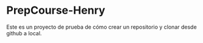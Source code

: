 # PrepCourse-Henry
Este es un proyecto de prueba de cómo crear un repositorio y clonar desde github a local.
